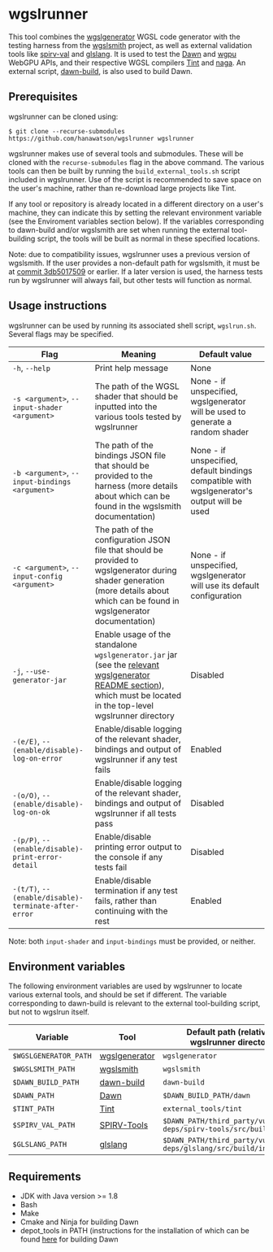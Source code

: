 # wgslrunner

This tool combines the [wgslgenerator](https://github.com/hanawatson/wgslgenerator)
WGSL code generator with the testing harness from the
[wgslsmith](https://github.com/wgslsmith/wgslsmith) project, as well as
external validation tools like [spirv-val](https://github.com/KhronosGroup/SPIRV-Tools)
and [glslang](https://github.com/KhronosGroup/glslang). It is used to
test
the [Dawn](https://dawn.googlesource.com/dawn/) and [wgpu](https://github.com/gfx-rs/wgpu) WebGPU APIs, and their
respective WGSL compilers [Tint](https://dawn.googlesource.com/tint) and [naga](https://github.com/gfx-rs/naga).
An external script, [dawn-build](https://github.com/wgslsmith/dawn-build), is also used to build Dawn.

## Prerequisites

wgslrunner can be cloned using:

```
$ git clone --recurse-submodules https://github.com/hanawatson/wgslrunner wgslrunner
```

wgslrunner makes use of several tools and submodules. These will be cloned with the `recurse-submodules` flag in the above command. The various tools can then be built by running the `build_external_tools.sh` script included in wgslrunner. Use of the script is recommended to save space on the user's machine, rather than re-download large projects like Tint.

If any tool or repository is already located in a different directory on a user's machine, they can indicate this by setting the relevant environment variable (see the Enviroment variables section below). If the variables corresponding to dawn-build and/or wgslsmith are set when running the external tool-building script, the tools will be built as normal in these specified locations.

Note: due to compatibility issues, wgslrunner uses a previous version of wgslsmith. If the user provides a non-default path for wgslsmith, it must be at [commit 3db5017509](https://github.com/wgslsmith/wgslsmith/tree/3db5017509d7773dfa7b32e0e61801ad13827466) or earlier. If a later version is used, the harness tests run by wgslrunner will always fail, but other tests will function as normal.

## Usage instructions

wgslrunner can be used by running its associated shell script, `wgslrun.sh`. Several flags may be specified.

| Flag | Meaning | Default value |
| ---- | ------- | ------------- |
| `-h`, `--help` | Print help message | None |
| `-s <argument>`, `--input-shader <argument>` | The path of the WGSL shader that should be inputted into the various tools tested by wgslrunner | None - if unspecified, wgslgenerator will be used to generate a random shader |
| `-b <argument>`, `--input-bindings <argument>` | The path of the bindings JSON file that should be provided to the harness (more details about which can be found in the wgslsmith documentation) | None - if unspecified, default bindings compatible with wgslgenerator's output will be used |
| `-c <argument>`, `--input-config <argument>` | The path of the configuration JSON file that should be provided to wgslgenerator during shader generation (more details about which can be found in wgslgenerator documentation) | None - if unspecified, wgslgenerator will use its default configuration |
| `-j`, `--use-generator-jar` | Enable usage of the standalone `wgslgenerator.jar` jar (see the [relevant wgslgenerator README section](https://github.com/hanawatson/wgslgenerator#standalone-jar)), which must be located in the top-level wgslrunner directory | Disabled |
| `-(e/E)`, `--(enable/disable)-log-on-error` | Enable/disable logging of the relevant shader, bindings and output of wgslrunner if any test fails | Enabled |
| `-(o/O)`, `--(enable/disable)-log-on-ok` | Enable/disable logging of the relevant shader, bindings and output of wgslrunner if all tests pass | Disabled |
| `-(p/P)`, `--(enable/disable)-print-error-detail` | Enable/disable printing error output to the console if any tests fail | Disabled |
| `-(t/T)`, `--(enable/disable)-terminate-after-error` | Enable/disable termination if any test fails, rather than continuing with the rest | Enabled |

Note: both `input-shader` and `input-bindings` must be provided, or neither.

## Environment variables

The following environment variables are used by wgslrunner to locate various external tools, and should be set if different. The variable corresponding to dawn-build is relevant to the external tool-building script, but not to wgslrun itself.

| Variable | Tool | Default path (relative to wgslrunner directory) |
| -------- | ---- | ----------------------------------------------- |
| `$WGSLGENERATOR_PATH` | [wgslgenerator](https://github.com/hanawatson/wgslgenerator) | `wgslgenerator` |
| `$WGSLSMITH_PATH` | [wgslsmith](https://github.com/wgslsmith/wgslsmith) | `wgslsmith` |
| `$DAWN_BUILD_PATH` | [dawn-build](https://github.com/wgslsmith/dawn-build) | `dawn-build` |
| `$DAWN_PATH` | [Dawn](https://dawn.googlesource.com/dawn) | `$DAWN_BUILD_PATH/dawn` |
| `$TINT_PATH` | [Tint](https://dawn.googlesource.com/tint) | `external_tools/tint` |
| `$SPIRV_VAL_PATH` | [SPIRV-Tools](https://github.com/KhronosGroup/SPIRV-Tools) | `$DAWN_PATH/third_party/vulkan-deps/spirv-tools/src/build/tools` |
| `$GLSLANG_PATH` | [glslang](https://github.com/KhronosGroup/glslang) | `$DAWN_PATH/third_party/vulkan-deps/glslang/src/build/install/bin` |

## Requirements

- JDK with Java version >= 1.8
- Bash
- Make
- Cmake and Ninja for building Dawn
- depot_tools in PATH (instructions for the installation of which can be found [here](https://commondatastorage.googleapis.com/chrome-infra-docs/flat/depot_tools/docs/html/depot_tools_tutorial.html#_setting_up) for building Dawn
